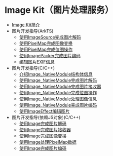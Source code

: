 # Image Kit（图片处理服务）

- [Image Kit简介](image-overview.md)
- 图片开发指导(ArkTS)<!--image-arkts-dev-->
  - [使用ImageSource完成图片解码](image-decoding.md)
  - [使用PixelMap完成图像变换](image-transformation.md)
  - [使用PixelMap完成位图操作](image-pixelmap-operation.md)
  - [使用ImagePacker完成图片编码](image-encoding.md)
  - [编辑图片EXIF信息](image-tool.md)
- 图片开发指导(C/C++)<!--image-native-->
  - [介绍Image_NativeModule结构体信息](image-structure-c.md)
  - [使用Image_NativeModule完成图片解码](image-source-c.md)
  - [使用Image_NativeModule完成图片接收器](image-receiver-c.md)
  - [使用Image_NativeModule完成位图操作](pixelmap-c.md)
  - [使用Image_NativeModule处理图像信息](image-info-c.md)
  - [使用Image_NativeModule完成图片编码](image-packer-c.md)
  - [使用ImageEffect编辑图片](image-effect-guidelines.md)
- 图片开发指导(依赖JS对象)(C/C++)<!--image-native-js-objects-->
  - [使用Image完成图片解码](image-decoding-native.md)
  - [使用Image完成图片接收器](image-receiver-native.md)
  - [使用Image完成图像变换](image-transformation-native.md)
  - [使用Image处理PixelMap数据](image-pixelmap-operation-native.md)
  - [使用Image完成图片编码](image-encoding-native.md)